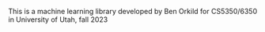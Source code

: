 This is a machine learning library developed by Ben Orkild for
CS5350/6350 in University of Utah, fall 2023